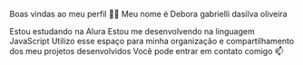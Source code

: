 Boas vindas ao meu perfil 💙💙
Meu nome é Debora gabrielli dasilva oliveira

Estou estudando na Alura
Estou me desenvolvendo na linguagem JavaScript
Utilizo esse espaço para minha organização e compartilhamento dos meu projetos desenvolvidos
Você pode entrar em contato comigo 📫
